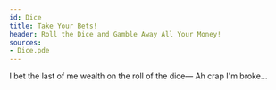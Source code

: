 ```yaml
---
id: Dice
title: Take Your Bets!
header: Roll the Dice and Gamble Away All Your Money!
sources:
- Dice.pde
---
```

I bet the last of me wealth on the roll of the dice— Ah crap I'm broke...
